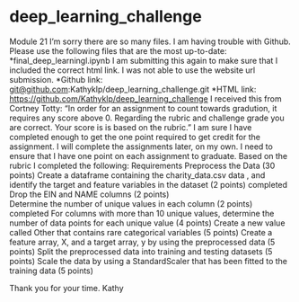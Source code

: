 # deep_learning_challenge
Module 21
I’m sorry there are so many files. I am having trouble with Github.
Please use the following files that are the most up-to-date:
*final_deep_learningl.ipynb 
I am submitting this again to make sure that I included the correct html link. I was not able to use the website url submission.
*Github link:   git@github.com:Kathyklp/deep_learning_challenge.git
*HTML link:    https://github.com/Kathyklp/deep_learning_challenge
 I received this from Cortney Totty: “In order for an assignment to count towards gradution, it requires any score above 0. Regarding the rubric and challenge grade you are correct. Your score is is based on the rubric.” I am sure I have completed enough to get the one point required to get credit for the assignment. 
I will complete the assignments later, on my own. I need to ensure that I have one point on each assignment to graduate. Based on the rubric I completed the following:
Requirements
Preprocess the Data (30 points)
Create a dataframe containing the charity_data.csv data , and identify the target and feature variables in the dataset (2 points)      completed
Drop the EIN and NAME columns (2 points)   
Determine the number of unique values in each column (2 points)  completed
For columns with more than 10 unique values, determine the number of data points for each unique value (4 points) 
Create a new value called Other that contains rare categorical variables (5 points)
Create a feature array, X, and a target array, y by using the preprocessed data (5 points)
Split the preprocessed data into training and testing datasets (5 points)
Scale the data by using a StandardScaler that has been fitted to the training data (5 points)

Thank you for your time. Kathy

